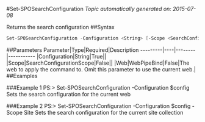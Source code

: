 #Set-SPOSearchConfiguration
*Topic automatically generated on: 2015-07-08*

Returns the search configuration
##Syntax
```powershell
Set-SPOSearchConfiguration -Configuration <String> [-Scope <SearchConfigurationScope>] [-Web <WebPipeBind>]
```


##Parameters
Parameter|Type|Required|Description
---------|----|--------|-----------
|Configuration|String|True||
|Scope|SearchConfigurationScope|False||
|Web|WebPipeBind|False|The web to apply the command to. Omit this parameter to use the current web.|
##Examples

###Example 1
    PS:> Set-SPOSearchConfiguration -Configuration $config
Sets the search configuration for the current web

###Example 2
    PS:> Set-SPOSearchConfiguration -Configuration $config -Scope Site
Sets the search configuration for the current site collection
<!-- Ref: A3D491BEDB43440F8309514B0220D885 -->